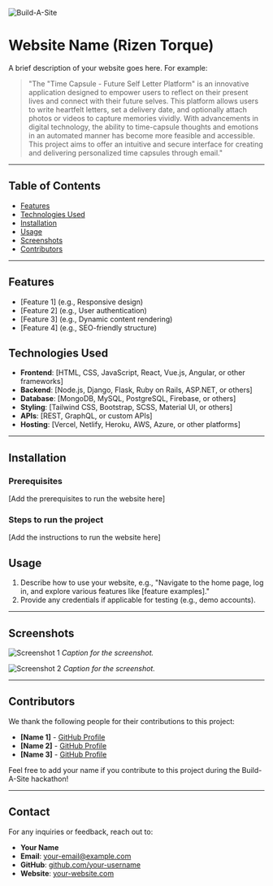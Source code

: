 ![Build-A-Site](https://i.imgur.com/nZPQ9If.png)

# Website Name (Rizen Torque)

A brief description of your website goes here. For example:

> "The "Time Capsule - Future Self Letter Platform" is an innovative application designed to empower users to reflect on their present lives and connect with their future selves. This platform allows users to write heartfelt letters, set a delivery date, and optionally attach photos or videos to capture memories vividly. With advancements in digital technology, the ability to time-capsule thoughts and emotions in an automated manner has become more feasible and accessible. This project aims to offer an intuitive and secure interface for creating and delivering personalized time capsules through email."

---

## Table of Contents

- [Features](#features)
- [Technologies Used](#technologies-used)
- [Installation](#installation)
- [Usage](#usage)
- [Screenshots](#screenshots)
- [Contributors](#contributors)

---

## Features

- [Feature 1] (e.g., Responsive design)
- [Feature 2] (e.g., User authentication)
- [Feature 3] (e.g., Dynamic content rendering)
- [Feature 4] (e.g., SEO-friendly structure)

## Technologies Used

- **Frontend**: [HTML, CSS, JavaScript, React, Vue.js, Angular, or other frameworks]
- **Backend**: [Node.js, Django, Flask, Ruby on Rails, ASP.NET, or others]
- **Database**: [MongoDB, MySQL, PostgreSQL, Firebase, or others]
- **Styling**: [Tailwind CSS, Bootstrap, SCSS, Material UI, or others]
- **APIs**: [REST, GraphQL, or custom APIs]
- **Hosting**: [Vercel, Netlify, Heroku, AWS, Azure, or other platforms]

---

## Installation

### Prerequisites
[Add the prerequisites to run the website here]

### Steps to run the project
[Add the instructions to run the website here]

## Usage

1. Describe how to use your website, e.g., "Navigate to the home page, log in, and explore various features like [feature examples]."
2. Provide any credentials if applicable for testing (e.g., demo accounts).

---

## Screenshots

![Screenshot 1](path/to/screenshot1.png)
*Caption for the screenshot.*

![Screenshot 2](path/to/screenshot2.png)
*Caption for the screenshot.*

---

## Contributors

We thank the following people for their contributions to this project:

- **[Name 1]** - [GitHub Profile](https://github.com/name1)
- **[Name 2]** - [GitHub Profile](https://github.com/name2)
- **[Name 3]** - [GitHub Profile](https://github.com/name3)

Feel free to add your name if you contribute to this project during the Build-A-Site hackathon!

---

## Contact

For any inquiries or feedback, reach out to:

- **Your Name**
- **Email**: [your-email@example.com](mailto:your-email@example.com)
- **GitHub**: [github.com/your-username](https://github.com/your-username)
- **Website**: [your-website.com](https://your-website.com)
